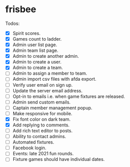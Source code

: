 # frisbee

Todos:

- [x] Spirit scores.
- [x] Games count to ladder.
- [x] Admin user list page.
- [x] Admin team list page.
- [x] Admin to create another admin.
- [x] Admin to create a user.
- [x] Admin to create a team.
- [ ] Admin to assign a member to team.
- [ ] Admin import csv files with afda export.
- [ ] Verify user email on sign up.
- [ ] Update the server email address.
- [ ] Opt-in to emails i.e. when game fixtures are released.
- [ ] Admin send custom emails.
- [ ] Captain member management popup.
- [ ] Make responsive for mobile.
- [x] Fix font color on dark team.
- [x] Add replying to comments.
- [ ] Add rich text editor to posts.
- [ ] Ability to contact admins.
- [ ] Automated fixtures.
- [ ] Facebook login.
- [ ] Events: late 2021 fun rounds.
- [ ] Fixture games should have individual dates.
